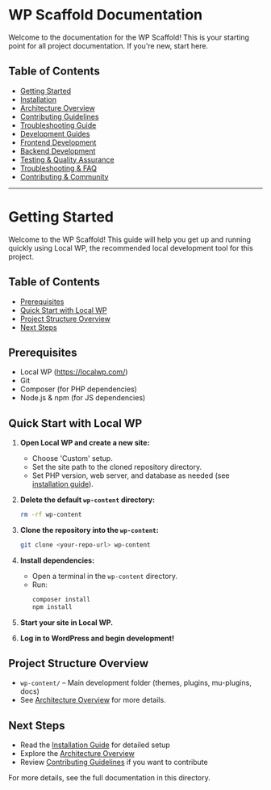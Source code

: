 # WP Scaffold Documentation

Welcome to the documentation for the WP Scaffold! This is your starting point for all project documentation. If you're new, start here.

## Table of Contents
- [Getting Started](#getting-started)
- [Installation](./installation.md)
- [Architecture Overview](./backend-development/architecture-overview.md)
- [Contributing Guidelines](./contributing-community/contributing-guidelines.md)
- [Troubleshooting Guide](./troubleshooting-faq/troubleshooting-guide.md)
- [Development Guides](./development-guides/README.md)
- [Frontend Development](./frontend-development/README.md)
- [Backend Development](./backend-development/README.md)
- [Testing & Quality Assurance](./testing-quality/README.md)
- [Troubleshooting & FAQ](./troubleshooting-faq/README.md)
- [Contributing & Community](./contributing-community/README.md)

---

# Getting Started

Welcome to the WP Scaffold! This guide will help you get up and running quickly using Local WP, the recommended local development tool for this project.

## Table of Contents
- [Prerequisites](#prerequisites)
- [Quick Start with Local WP](#quick-start-with-local-wp)
- [Project Structure Overview](#project-structure-overview)
- [Next Steps](#next-steps)

## Prerequisites
- Local WP (https://localwp.com/)
- Git
- Composer (for PHP dependencies)
- Node.js & npm (for JS dependencies)

## Quick Start with Local WP
1. **Open Local WP and create a new site:**

   - Choose 'Custom' setup.
   - Set the site path to the cloned repository directory.
   - Set PHP version, web server, and database as needed (see [installation guide](./installation.md)).

2. **Delete the default `wp-content` directory:**

   ```bash
   rm -rf wp-content
   ```

3. **Clone the repository into the `wp-content`:**

   ```bash
   git clone <your-repo-url> wp-content
   ```

4. **Install dependencies:**
   - Open a terminal in the `wp-content` directory.
   - Run:
     ```bash
     composer install
     npm install
     ```

5. **Start your site in Local WP.**

6. **Log in to WordPress and begin development!**

## Project Structure Overview
- `wp-content/` – Main development folder (themes, plugins, mu-plugins, docs)
- See [Architecture Overview](./backend-development/architecture-overview.md) for more details.

## Next Steps
- Read the [Installation Guide](./installation.md) for detailed setup
- Explore the [Architecture Overview](./backend-development/architecture-overview.md)
- Review [Contributing Guidelines](./contributing-community/contributing-guidelines.md) if you want to contribute

For more details, see the full documentation in this directory.

